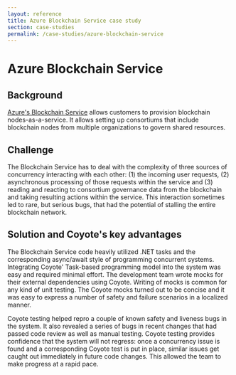 ```yaml
---
layout: reference
title: Azure Blockchain Service case study
section: case-studies
permalink: /case-studies/azure-blockchain-service
---
```


# Azure Blockchain Service

## Background

[Azure's Blockchain Service](https://azure.microsoft.com/en-in/services/blockchain-service/)
allows customers to provision blockchain nodes-as-a-service. It allows setting up consortiums
that include blockchain nodes from multiple organizations to govern shared resources.

## Challenge

The Blockchain Service has to deal with the complexity of three sources of concurrency
interacting with each other: (1) the incoming user requests, (2)
asynchronous processing of those requests within the service and (3)
reading and reacting to consortium governance data from the
blockchain and taking resulting actions within the service. 
This interaction sometimes led to rare, but serious bugs, that had the 
potential of stalling the entire blockchain network.

## Solution and Coyote's key advantages

The Blockchain Service code heavily utilized .NET tasks and the 
corresponding async/await style of programming concurrent systems. 
Integrating Coyote' Task-based programming model into the system was
easy and required minimal effort. The development team wrote mocks for their
external dependencies using Coyote. Writing of mocks is common for any
kind of unit testing. The Coyote mocks turned out to be concise and it
was easy to express a number of safety and failure scenarios in a localized
manner. 

Coyote testing helped repro a couple of known safety and
liveness bugs in the system. It also revealed a series of bugs in recent changes 
that had passed code review as well as manual testing. Coyote testing
provides confidence that the system will not regress: once a concurrency issue
is found and a corresponding Coyote test is put in place, similar issues get
caught out immediately in future code changes. This allowed the 
team to make progress at a rapid pace.
